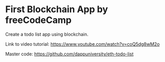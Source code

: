 # First Blockchain App by freeCodeCamp

Create a todo list app using blockchain.

Link to video tutorial: https://www.youtube.com/watch?v=coQ5dg8wM2o

Master code: https://github.com/dappuniversity/eth-todo-list
